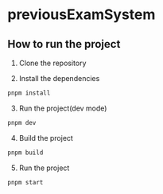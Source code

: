 # previousExamSystem
## How to run the project
1. Clone the repository

2. Install the dependencies
```bash
pnpm install
```

3. Run the project(dev mode)
```bash
pnpm dev
```

4. Build the project
```bash
pnpm build
```

5. Run the project
```bash
pnpm start
```
